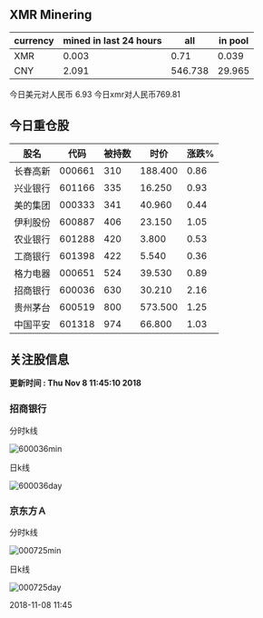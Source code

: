 ## XMR Minering

|currency|mined in last 24 hours|all|in pool|
|---|---|---|---|
|XMR|0.003|0.71|0.039|
|CNY|2.091|546.738|29.965|

今日美元对人民币 6.93	今日xmr对人民币769.81


## 今日重仓股 

|股名|代码|被持数|时价|涨跌%|
|---|---|---|---|---|
|长春高新|000661|310|188.400|0.86|
|兴业银行|601166|335|16.250|0.93|
|美的集团|000333|341|40.960|0.44|
|伊利股份|600887|406|23.150|1.05|
|农业银行|601288|420|3.800|0.53|
|工商银行|601398|422|5.540|0.36|
|格力电器|000651|524|39.530|0.89|
|招商银行|600036|630|30.210|2.16|
|贵州茅台|600519|800|573.500|1.25|
|中国平安|601318|974|66.800|1.03|

## 关注股信息
**更新时间 : Thu Nov  8 11:45:10 2018**
### 招商银行 
分时k线

![600036min](http://image.sinajs.cn/newchart/min/n/sh600036.gif)

日k线

![600036day](http://image.sinajs.cn/newchart/daily/n/sh600036.gif)

### 京东方Ａ 
分时k线

![000725min](http://image.sinajs.cn/newchart/min/n/sz000725.gif)

日k线

![000725day](http://image.sinajs.cn/newchart/daily/n/sz000725.gif)

2018-11-08 11:45